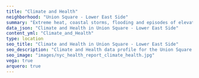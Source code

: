 ```yaml
---
title: "Climate and Health"
neighborhood: "Union Square - Lower East Side"
summary: "Extreme heat, coastal storms, flooding and episodes of elevated ozone are climate-related hazards that may increase with climate change and have important public health impacts in New York City. Extreme weather can cause power outages, which also threaten public health. This report provides neighborhood indicators of climate-related hazards, vulnerability and health impacts."
data_json: "Climate and Health in Union Square - Lower East Side"
content_yml: "Climate_and_Health"
type: location
seo_title: "Climate and Health in Union Square - Lower East Side"
seo_description: "Climate and Health data profile for the Union Square - Lower East Side neighborhood of NYC."
seo_image: "images/nyc_health_report_climate_health.jpg"
vega: true
arquero: true
---
```


